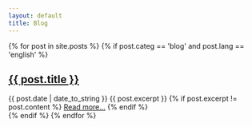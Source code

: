 ```yaml
---
layout: default 
title: Blog
---
```


<div class="posts">
 {% for post in site.posts %}
  {% if post.categ == 'blog' and post.lang == 'english' %}
   <div class="post pb-5">
   <h2 class="post-title"><a class="text-dark" href="{{ site.baseurl }}{{ post.url }}">
   {{ post.title }}
   </a></h2>
   <span class="post-date">{{ post.date | date_to_string }}</span>
   {{ post.excerpt }}
   {% if post.excerpt != post.content %}
   <a class="btn btn-light btn-block" href="{{ site.baseurl }}{{ post.url }}">Read more...</a>
   {% endif %}
   </div>
  {% endif %}
 {% endfor %}
</div>
